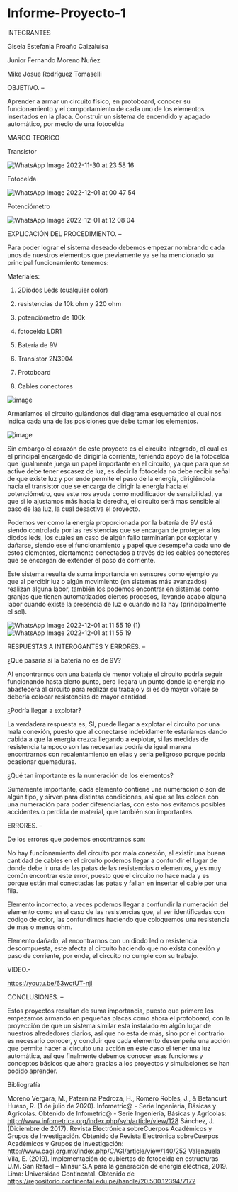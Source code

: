 # Informe-Proyecto-1
INTEGRANTES

Gisela Estefania Proaño Caizaluisa

Junior Fernando Moreno Nuñez

Mike Josue Rodríguez Tomaselli

OBJETIVO. – 

Aprender a armar un circuito físico, en protoboard, conocer su funcionamiento y el comportamiento de cada uno de los elementos insertados en la placa.
Construir un sistema de encendido y apagado automático, por medio de una fotocelda

MARCO TEORICO

Transistor

![WhatsApp Image 2022-11-30 at 23 58 16](https://user-images.githubusercontent.com/117691236/205117386-7d77fd4a-1177-4751-b731-0f9e58ba4c8e.jpeg)

Fotocelda

![WhatsApp Image 2022-12-01 at 00 47 54](https://user-images.githubusercontent.com/117691236/205117524-c299144f-8ce0-487c-a4dc-7e663c7a5c19.jpeg)

Potenciómetro

![WhatsApp Image 2022-12-01 at 12 08 04](https://user-images.githubusercontent.com/117691236/205117614-bc30adb7-b1af-4f28-8572-5760b9aae55a.jpeg)


EXPLICACIÓN DEL PROCEDIMIENTO. – 

Para poder lograr el sistema deseado debemos empezar nombrando cada unos de nuestros elementos que previamente ya se ha mencionado su principal funcionamiento tenemos:

Materiales:

1.   2Diodos Leds (cualquier color)

2.   resistencias de 10k ohm y 220 ohm

3. potenciómetro de 100k

4.  fotocelda LDR1 

5. Batería de 9V

6. Transistor 2N3904

7. Protoboard

8. Cables conectores 

![image](https://user-images.githubusercontent.com/117691236/205118030-f2f3c4b2-f99a-4ee2-8b35-af91591cca42.png)

Armaríamos el circuito guiándonos del diagrama esquemático el cual nos indica cada una de las posiciones que debe tomar los elementos.

![image](https://user-images.githubusercontent.com/117691236/205117991-70ec54a1-04fa-426a-b6e7-be04cbc4b3ae.png)

Sin embargo el corazón de este proyecto es el circuito integrado, el cual es el principal encargado de dirigir la corriente, teniendo apoyo de la fotocelda que igualmente juega un papel importante en el circuito, ya que para que se active debe tener escasez de luz, es decir la fotocelda no debe recibir señal de que existe luz y por ende permite el paso de la energía, dirigiéndola hacia el transistor que se encarga de dirigir la energía hacia el potenciómetro, que este nos ayuda como modificador de sensibilidad, ya que si lo ajustamos más hacia la derecha, el circuito será mas sensible al paso de laa luz, la cual desactiva el proyecto.

Podemos ver como la energía proporcionada por la batería de 9V está siendo controlada por las resistencias que se encargan de proteger a los diodos leds, los cuales en caso de algún fallo terminarían por explotar y dañarse, siendo ese el funcionamiento y papel que desempeña cada uno de estos elementos, ciertamente conectados a través de los cables conectores que se encargan de extender el paso de corriente.

Este sistema resulta de suma importancia en sensores como ejemplo ya que al percibir luz o algún movimiento (en sistemas más avanzados) realizan alguna labor, también los podemos encontrar en sistemas como granjas que tienen automatizados ciertos procesos, llevando acabo alguna labor cuando existe la presencia de luz o cuando no la hay (principalmente el sol).

![WhatsApp Image 2022-12-01 at 11 55 19 (1)](https://user-images.githubusercontent.com/117691236/205118389-6a954c41-ced4-4f4b-95a8-a2202509e7ce.jpeg)
![WhatsApp Image 2022-12-01 at 11 55 19](https://user-images.githubusercontent.com/117691236/205118399-db4eb676-e300-461d-b280-174cd94e109a.jpeg)


RESPUESTAS A INTEROGANTES Y ERRORES. –

¿Qué pasaría si la batería no es de 9V?

Al encontrarnos con una batería de menor voltaje el circuito podría seguir funcionando hasta cierto punto, pero llegara un punto donde la energía no abastecerá al circuito para realizar su trabajo y si es de mayor voltaje se debería colocar resistencias de mayor cantidad.

¿Podría llegar a explotar?

La verdadera respuesta es, SI, puede llegar a explotar el circuito por una mala conexión, puesto que al conectarse indebidamente estaríamos dando cabida a que la energía crezca llegando a explotar, si las medidas de resistencia tampoco son las necesarias podría de igual manera encontrarnos con recalentamiento en ellas y seria peligroso porque podría ocasionar quemaduras. 

¿Qué tan importante es la numeración de los elementos?

Sumamente importante, cada elemento contiene una numeración o son de algún tipo, y sirven para distintas condiciones, así que se las coloca con una numeración para poder diferenciarlas, con esto nos evitamos posibles accidentes o perdida de material, que también son importantes.

ERRORES. – 

De los errores que podemos encontrarnos son:

No hay funcionamiento del circuito por mala conexión, al existir una buena cantidad de cables en el circuito podemos llegar a confundir el lugar de donde debe ir una de las patas de las resistencias o elementos, y es muy común encontrar este error, puesto que el circuito no hace nada y es porque están mal conectadas las patas y fallan en insertar el cable por una fila.

Elemento incorrecto, a veces podemos llegar a confundir la numeración del elemento como en el caso de las resistencias que, al ser identificadas con código de color, las confundimos haciendo que coloquemos una resistencia de mas o menos ohm. 

Elemento dañado, al encontrarnos con un diodo led o resistencia descompuesta, este afecta al circuito haciendo que no exista conexión y paso de corriente, por ende, el circuito no cumple con su trabajo.

VIDEO.-

https://youtu.be/63wctUT-njI

CONCLUSIONES. – 

Estos proyectos resultan de suma importancia, puesto que primero los empezamos armando en pequeñas placas como ahora el protoboard, con la proyección de que un sistema similar esta instalado en algún lugar de nuestros alrededores diarios, así que no esta de más, sino por el contrario es necesario conocer, y concluir que cada elemento desempeña una acción que permite hacer al circuito una acción en este caso el tener una luz automática, así que finalmente debemos conocer esas funciones y conceptos básicos que ahora gracias a los proyectos y simulaciones se han podido aprender.

Bibliografía

Moreno Vergara, M., Paternina Pedroza, H., Romero Robles, J., & Betancurt Hueso, R. (1 de julio de 2020). Infometric@ - Serie Ingeniería, Básicas y Agrícolas. Obtenido de Infometric@ - Serie Ingeniería, Básicas y Agrícolas: http://www.infometrica.org/index.php/syh/article/view/128
Sánchez, J. (Diciembre de 2017). Revista Electrónica sobreCuerpos Académicos y Grupos de Investigación. Obtenido de Revista Electrónica sobreCuerpos Académicos y Grupos de Investigación: http://www.cagi.org.mx/index.php/CAGI/article/view/140/252
Valenzuela Vila, E. (2019). Implementación de cubiertas de fotocelda en estructuras U.M. San Rafael – Minsur S.A para la generación de energía eléctrica, 2019. Lima: Universidad Continental. Obtenido de https://repositorio.continental.edu.pe/handle/20.500.12394/7172

